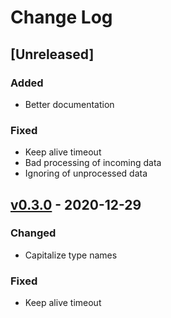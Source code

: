 # Change Log

## [Unreleased]
### Added
- Better documentation

### Fixed
- Keep alive timeout
- Bad processing of incoming data
- Ignoring of unprocessed data

## [v0.3.0] - 2020-12-29
### Changed
- Capitalize type names

### Fixed
- Keep alive timeout

[v0.3.0]: https://github.com/terrakuh/terraqtt/compare/v0.2.0...v0.3.0

